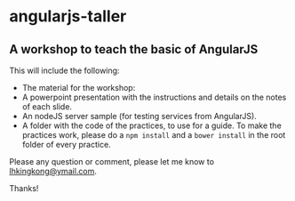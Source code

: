 # angularjs-taller
## A workshop to teach the basic of AngularJS
This will include the following:
- The material for the workshop:
 - A powerpoint presentation with the instructions and details on the notes of each slide.
 - An nodeJS server sample (for testing services from AngularJS).
- A folder with the code of the practices, to use for a guide. To make the practices work, please do a `npm install` and a `bower install` in the root folder of every practice.

Please any question or comment, please let me know to lhkingkong@ymail.com.

Thanks!

